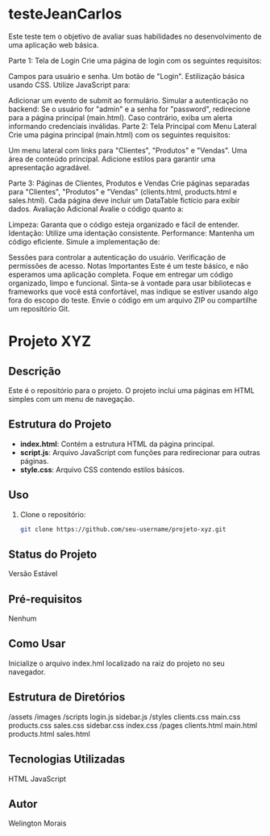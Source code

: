 # testeJeanCarlos
Este teste tem o objetivo de avaliar suas habilidades no desenvolvimento de uma aplicação web básica.

Parte 1: Tela de Login
Crie uma página de login com os seguintes requisitos:

Campos para usuário e senha.
Um botão de "Login".
Estilização básica usando CSS.
Utilize JavaScript para:

Adicionar um evento de submit ao formulário.
Simular a autenticação no backend:
Se o usuário for "admin" e a senha for "password", redirecione para a página principal (main.html).
Caso contrário, exiba um alerta informando credenciais inválidas.
Parte 2: Tela Principal com Menu Lateral
Crie uma página principal (main.html) com os seguintes requisitos:

Um menu lateral com links para "Clientes", "Produtos" e "Vendas".
Uma área de conteúdo principal.
Adicione estilos para garantir uma apresentação agradável.

Parte 3: Páginas de Clientes, Produtos e Vendas
Crie páginas separadas para "Clientes", "Produtos" e "Vendas" (clients.html, products.html e sales.html).
Cada página deve incluir um DataTable fictício para exibir dados.
Avaliação Adicional
Avalie o código quanto a:

Limpeza: Garanta que o código esteja organizado e fácil de entender.
Identação: Utilize uma identação consistente.
Performance: Mantenha um código eficiente.
Simule a implementação de:

Sessões para controlar a autenticação do usuário.
Verificação de permissões de acesso.
Notas Importantes
Este é um teste básico, e não esperamos uma aplicação completa. Foque em entregar um código organizado, limpo e funcional.
Sinta-se à vontade para usar bibliotecas e frameworks que você está confortável, mas indique se estiver usando algo fora do escopo do teste.
Envie o código em um arquivo ZIP ou compartilhe um repositório Git.
# Projeto XYZ

## Descrição
Este é o repositório para o projeto. O projeto inclui uma páginas em HTML simples com um menu de navegação.

## Estrutura do Projeto
- **index.html**: Contém a estrutura HTML da página principal.
- **script.js**: Arquivo JavaScript com funções para redirecionar para outras páginas.
- **style.css**: Arquivo CSS contendo estilos básicos.

## Uso
1. Clone o repositório:
   ```bash
   git clone https://github.com/seu-username/projeto-xyz.git

## Status do Projeto

Versão Estável

## Pré-requisitos

Nenhum

## Como Usar
Inicialize o arquivo index.hml localizado na raiz do projeto no seu navegador.

## Estrutura de Diretórios
/assets
    /images
    /scripts
        login.js
        sidebar.js
    /styles
        clients.css
        main.css
        products.css
        sales.css
        sidebar.css
        index.css
/pages
    clients.html
    main.html
    products.html
    sales.html


## Tecnologias Utilizadas
HTML
JavaScript

## Autor
Welington Morais